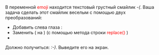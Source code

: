 В переменной <emoji style=color:red> emoji </emoji> находится текстовый грустный смайлик _-(_. Ваша задача сделать этот смайлик веселым с помощью двух преобразований:

- Добавить слева глаза :
- Заменить ( на ) (с помощью метода строки <replace style=color:red> replace() </replace>)
-
Должно получиться: _:-)_. Выведите его на экран.